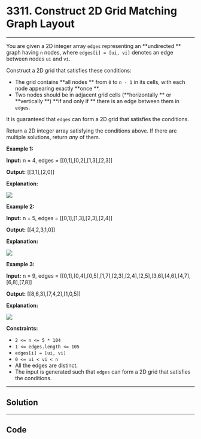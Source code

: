 # 3311. Construct 2D Grid Matching Graph Layout

---

You are given a 2D integer array `edges` representing an **undirected ** graph having `n` nodes, where `edges[i] = [ui, vi]` denotes an edge between nodes `ui` and `vi`.

Construct a 2D grid that satisfies these conditions:

  * The grid contains **all nodes ** from `0` to `n - 1` in its cells, with each node appearing exactly **once **.
  * Two nodes should be in adjacent grid cells (**horizontally ** or **vertically **) **if and only if ** there is an edge between them in `edges`.



It is guaranteed that `edges` can form a 2D grid that satisfies the conditions.

Return a 2D integer array satisfying the conditions above. If there are multiple solutions, return _any_ of them.

 

**Example 1:**

**Input:** n = 4, edges = [[0,1],[0,2],[1,3],[2,3]]

**Output:** [[3,1],[2,0]]

**Explanation:**

![](https://assets.leetcode.com/uploads/2024/08/11/screenshot-from-2024-08-11-14-07-59.png)

**Example 2:**

**Input:** n = 5, edges = [[0,1],[1,3],[2,3],[2,4]]

**Output:** [[4,2,3,1,0]]

**Explanation:**

![](https://assets.leetcode.com/uploads/2024/08/11/screenshot-from-2024-08-11-14-06-02.png)

**Example 3:**

**Input:** n = 9, edges = [[0,1],[0,4],[0,5],[1,7],[2,3],[2,4],[2,5],[3,6],[4,6],[4,7],[6,8],[7,8]]

**Output:** [[8,6,3],[7,4,2],[1,0,5]]

**Explanation:**

![](https://assets.leetcode.com/uploads/2024/08/11/screenshot-from-2024-08-11-14-06-38.png)

 

**Constraints:**

  * `2 <= n <= 5 * 104`
  * `1 <= edges.length <= 105`
  * `edges[i] = [ui, vi]`
  * `0 <= ui < vi < n`
  * All the edges are distinct.
  * The input is generated such that `edges` can form a 2D grid that satisfies the conditions.

---

## Solution



---

## Code
```python


```